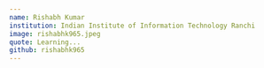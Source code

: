 ```yaml
---
name: Rishabh Kumar
institution: Indian Institute of Information Technology Ranchi
image: rishabhk965.jpeg
quote: Learning...
github: rishabhk965
---
```

